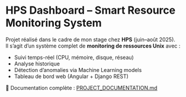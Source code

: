 # HPS Dashboard – Smart Resource Monitoring System

Projet réalisé dans le cadre de mon stage chez **HPS** (juin–août 2025).  
Il s’agit d’un système complet de **monitoring de ressources Unix** avec :  
- Suivi temps-réel (CPU, mémoire, disque, réseau)  
- Analyse historique  
- Détection d’anomalies via Machine Learning  models  
- Tableau de bord web (Angular + Django REST)  

📄 Documentation complète : [PROJECT_DOCUMENTATION.md](./PROJECT_DOCUMENTATION.md)  
